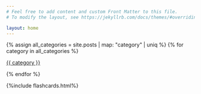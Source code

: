 ```yaml
---
# Feel free to add content and custom Front Matter to this file.
# To modify the layout, see https://jekyllrb.com/docs/themes/#overriding-theme-defaults

layout: home
---
```

<!-- {% for post in site.posts %}
  <li>
    <span class="post-meta">{{ post.date | date: "%B %d, %Y" }}</span>
    <h3>
      <a class="post-link" href="{{ post.url | relative_url }}">
        {{ post.title | escape }}
      </a>
    </h3>
    {%- if site.show_excerpts -%}
      {{ post.excerpt }}
    {%- endif -%}
  </li>
{% endfor %} -->


<!-- {% for category in site.posts%}
    {{category.category}}  
{% endfor %} -->

{% assign all_categories = site.posts | map: "category" | uniq %}
{% for category in all_categories %}

   [{{ category }}]({{site.baseurl}}/{{category}})
  
{% endfor %}

{%include flashcards.html%}




